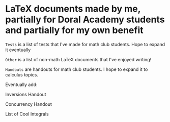 # LaTeX documents made by me, partially for Doral Academy students and partially for my own benefit

`Tests` is a list of tests that I've made for math club students. Hope to expand it eventually

`Other` is a list of non-math LaTeX documents that I've enjoyed writing!

`Handouts` are handouts for math club students. I hope to expand it to calculus topics.

Eventually add:

Inversions Handout

Concurrency Handout

List of Cool Integrals
